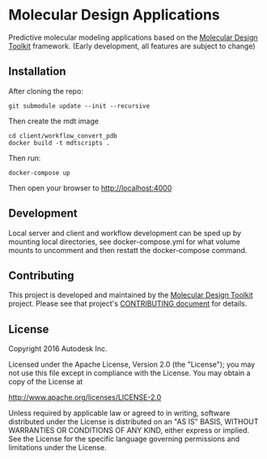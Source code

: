 # Molecular Design Applications

Predictive molecular modeling applications based on the [Molecular Design Toolkit](https://github.com/Autodesk/molecular-design-toolkit) framework. (Early development, all features are subject to change)

## Installation

After cloning the repo:

	git submodule update --init --recursive

Then create the mdt image

	cd client/workflow_convert_pdb
	docker build -t mdtscripts .

Then run:

	docker-compose up

Then open your browser to  [http://localhost:4000](http://localhost:4000)

## Development

Local server and client and workflow development can be sped up by mounting local directories, see docker-compose.yml for what volume mounts to uncomment and then restatt the docker-compose command.

## Contributing
This project is developed and maintained by the [Molecular Design Toolkit](https://github.com/autodesk/molecular-design-toolkit) project. Please see that project's [CONTRIBUTING document](https://github.com/autodesk/molecular-design-toolkit/CONTRIBUTING.md) for details.


## License

Copyright 2016 Autodesk Inc.

Licensed under the Apache License, Version 2.0 (the "License"); you may not use this file except in compliance with the License. You may obtain a copy of the License at

http://www.apache.org/licenses/LICENSE-2.0

Unless required by applicable law or agreed to in writing, software distributed under the License is distributed on an "AS IS" BASIS, WITHOUT WARRANTIES OR CONDITIONS OF ANY KIND, either express or implied. See the License for the specific language governing permissions and limitations under the License.
